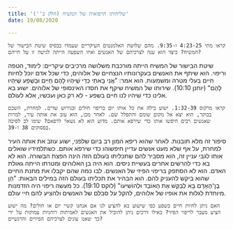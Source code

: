```yaml
---
title: 'שליחותו הרפואית של המשיח (חלק ב'')'
date: 19/08/2020

---
```


`קראו מתי 4:23-25 ו-9:35. מהם שלושת האלמנטים העיקריים שעמדו בבסיס שיטת הבישור של המשיח? כיצד הוא ענה לצרכיהם של האנשים ואיזו השפעה הייתה לגישה זו על חייהם?`

שיטת הבישור של המשיח הייתה מורכבת משלושה מרכיבים עיקריים: לימוד, הטפה וריפוי. הוא שיתף את האנשים בעקרונותיו הנצחיים של אלוהים, כדי שכל אדם יוכל לחיות חיים בעלי מטרה ומשמעות. הוא אמר: "אֲנִי בָּאתִי כְּדֵי שֶׁיִּהְיוּ לָהֶם חַיִּים וּבְשֶׁפַע שֶׁיִּהְיוּ לָהֶם" (יוחנן 10:10). שירותו של המשיח שיקף את חסדו האינסופי של אלוהים. ישוע בא אלינו כדי שיהיו לנו חיים בשפע - לא רק כאן ועכשיו, אלא לעולם.

`קראו מרקוס 1:32-39. ישוע בילה את כל אותו יום בריפוי חולים ובגירוש שדים. למחרת, השכם בבוקר, הוא יצא אל מקום שומם והתפלל שם. לאחר מכן, הוא עזב את אותה עיר, למרות שאנשים רבים חיפשו אותו כדי שירפא אותם. מדוע הוא לא נשאר לרפאם? שימו לב לסיבה בפסוקים 38 ו-39.`

סיפור זה מלא תובנות. לאחר שהוא ריפא המון רב ביום שלפני, ישוע עוזב את אותה העיר למחרת, על אף שלא מעט אנשים עדיין חיפשוהו כדי שירפא אותם. כשתלמידיו שואלים אותו לגבי עניין זה, הוא מסביר להם שתכליתו בעולם הזה הינה הפצת הבשורה. הוא לא בא כדי להרשים אחרים בעשיית ניסים. הוא היה בן האלוהים ומטרתו הייתה גאולת האדם. הוא לא הסתפק בריפוי הפיזי של האנשים. לבו כמה שהם יקבלו את מתנת החיים שהוא ביקש להעניק להם. הוא הבהיר את תכליתו בעולם הזה במילים הבאות: "הֵן בֶּן־הָאָדָם בָּא לְבַקֵּשׁ אֶת הָאוֹבֵד וּלְהוֹשִׁיעוֹ" (לוקס 19:10). כל מעשה ריפוי היה הזדמנות מיוחדת לגלות את אופיו של אלוהים, להקל על סבלם של האנשים ולהציע להם חיי עולם.

`האם ניתן לחיות חיים בשפע כפי שישוע בא להציע לנו אם אנחנו קשיי יום או חולים? מה ישוע הציע מעבר לריפוי הפיזי? באילו דרכים ניתן להוביל את האנשים לאמיתות רוחניות עמוקות על ידי כך שאנו עונים לצרכיהם הפיזיים והרגשיים?`